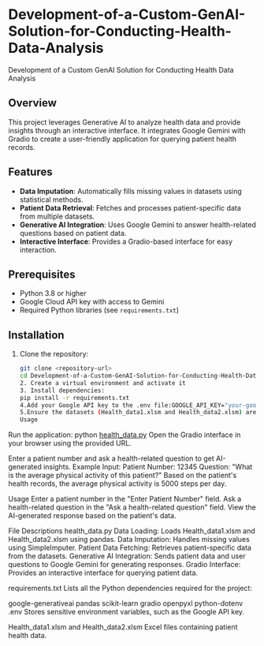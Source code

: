 # Development-of-a-Custom-GenAI-Solution-for-Conducting-Health-Data-Analysis
Development of a Custom GenAI Solution for Conducting Health Data Analysis
## Overview
This project leverages Generative AI to analyze health data and provide insights through an interactive interface. It integrates Google Gemini with Gradio to create a user-friendly application for querying patient health records.

## Features
- **Data Imputation**: Automatically fills missing values in datasets using statistical methods.
- **Patient Data Retrieval**: Fetches and processes patient-specific data from multiple datasets.
- **Generative AI Integration**: Uses Google Gemini to answer health-related questions based on patient data.
- **Interactive Interface**: Provides a Gradio-based interface for easy interaction.

## Prerequisites
- Python 3.8 or higher
- Google Cloud API key with access to Gemini
- Required Python libraries (see `requirements.txt`)

## Installation
1. Clone the repository:
   ```bash
   git clone <repository-url>
   cd Development-of-a-Custom-GenAI-Solution-for-Conducting-Health-Data-Analysis
   2. Create a virtual environment and activate it
   3. Install dependencies:
   pip install -r requirements.txt
   4.Add your Google API key to the .env file:GOOGLE_API_KEY="your-google-api-key"
   5.Ensure the datasets (Health_data1.xlsm and Health_data2.xlsm) are in the project directory.
   Usage
Run the application:
python [health_data.py](http://_vscodecontentref_/1)
Open the Gradio interface in your browser using the provided URL.

Enter a patient number and ask a health-related question to get AI-generated insights.
Example
Input:
Patient Number: 12345
Question: "What is the average physical activity of this patient?"
Based on the patient's health records, the average physical activity is 5000 steps per day.

Usage
Enter a patient number in the "Enter Patient Number" field.
Ask a health-related question in the "Ask a health-related question" field.
View the AI-generated response based on the patient's data.

File Descriptions
health_data.py
Data Loading: Loads Health_data1.xlsm and Health_data2.xlsm using pandas.
Data Imputation: Handles missing values using SimpleImputer.
Patient Data Fetching: Retrieves patient-specific data from the datasets.
Generative AI Integration: Sends patient data and user questions to Google Gemini for generating responses.
Gradio Interface: Provides an interactive interface for querying patient data.

requirements.txt
Lists all the Python dependencies required for the project:

google-generativeai
pandas
scikit-learn
gradio
openpyxl
python-dotenv
.env
Stores sensitive environment variables, such as the Google API key.

Health_data1.xlsm and Health_data2.xlsm
Excel files containing patient health data.

